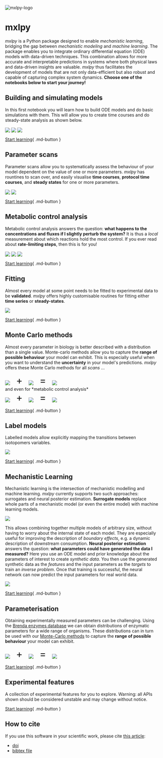 <img src="assets/logo-diagram.png" style="display: block; max-height: 30rem; margin: auto; padding: 0" alt='mxlpy-logo'>

# mxlpy

*mxlpy* is a Python package designed to enable *mechanistic learning*, bridging the gap between *mechanistic modeling* and *machine learning*.
The package enables you to integrate ordinary differential equation (ODE) models with data-driven techniques.
This combination allows for more accurate and interpretable predictions in systems where both physical laws and data-driven insights are valuable.
*mxlpy* thus facilitates the development of models that are not only data-efficient but also robust and capable of capturing complex system dynamics.
**Choose one of the notebooks below to start your journey!**

## Building and simulating models

In this first notebook you will learn how to build ODE models and do basic simulations with them.
This will allow you to create time courses and do steady-state analysis as shown below.

<div>
    <img src="assets/time-course.png"
         style="vertical-align:middle; max-height: 175px; max-width: 25%;" />
    <img src="assets/protocol-time-course.png"
         style="vertical-align:middle; max-height: 175px; max-width: 25%;" />
    <img src="assets/steady-state.png"
         style="vertical-align:middle; max-height: 175px; max-width: 25%;" />
</div>

[Start learning](basics.ipynb){ .md-button }

## Parameter scans

Parameter scans allow you to systematically assess the behaviour of your model dependent on the value of one or more parameters.
*mxlpy* has rountines to scan over, and easily visualise **time courses**, **protocol time courses**, and **steady states** for one or more parameters.
<div>
    <img src="assets/time-course-by-parameter.png"
         style="vertical-align:middle; max-height: 175px; " />
    <img src="assets/parameter-scan-2d.png"
         style="vertical-align:middle; max-height: 175px; " />
</div>

[Start learning](scans.ipynb){ .md-button }

## Metabolic control analysis

Metabolic control analysis answers the question: **what happens to the concentrations and fluxes if I slightly perturb the system?**
It is thus a *local* measurement about which reactions hold the most control.
If you ever read about **rate-limiting steps**, then this is for you!
<div>
    <img src="assets/variable-elasticity.png"
         style="vertical-align:middle; max-height: 175px; max-width: 29%;" />
    <img src="assets/parameter-elasticity.png"
         style="vertical-align:middle; max-height: 175px; max-width: 29%;" />
    <img src="assets/response-coefficient.png"
         style="vertical-align:middle; max-height: 175px; max-width: 29%;" />
</div>

[Start learning](mca.ipynb){ .md-button }

## Fitting

Almost every model at some point needs to be fitted to experimental data to be **validated**.
*mxlpy* offers highly customisable routines for fitting either **time series** or **steady-states**.

<img src="assets/fitting.png" style="max-height: 175px;" />

[Start learning](fitting.ipynb){ .md-button }


## Monte Carlo methods

Almost every parameter in biology is better described with a distribution than a single value.
Monte-carlo methods allow you to capture the **range of possible behaviour** your model can exhibit.
This is especially useful when you want to understand the **uncertainty** in your model's predictions.
*mxlpy* offers these Monte Carlo methods for all *scans*  ...
<div>
    <img src="assets/time-course.png"
         style='vertical-align:middle; max-height: 175px; max-width: 20%;'/>
    <span style='padding: 0 1rem; font-size: 2rem'>+</span>
    <img src="assets/parameter-distribution.png"
         style='vertical-align:middle; max-height: 175px; max-width: 20%;'/>
    <span style='padding: 0 1rem; font-size: 2rem'>=</span>
    <img src="assets/mc-time-course.png"
         style='vertical-align:middle; max-height: 175px; max-width: 20%;'/>
</div>
and even for *metabolic control analysis*
<div>
    <img src="assets/parameter-elasticity.png"
         style='vertical-align:middle; max-height: 175px; max-width: 20%;'/>
    <span style='padding: 0 1rem; font-size: 2rem'>+</span>
    <img src="assets/parameter-distribution.png"
         style='vertical-align:middle; max-height: 175px; max-width: 20%;'/>
    <span style='padding: 0 1rem; font-size: 2rem'>=</span>
    <img src="assets/violins.png"
         style='vertical-align:middle; max-height: 175px; max-width: 20%;'/>
</div>

[Start learning](monte-carlo.ipynb){ .md-button }

## Label models

Labelled models allow explicitly mapping the transitions between isotopomers variables.

<img src="assets/cbb-labeled.png" style="max-width: 30rem;">


[Start learning](label-models.ipynb){ .md-button }

## Mechanistic Learning

Mechanistic learning is the intersection of mechanistic modelling and machine learning.
*mxlpy* currently supports two such approaches: surrogates and neural posterior estimation.
**Surrogate models** replace whole parts of a mechanistic model (or even the entire model) with machine learning models.

<img src="assets/surrogate.png" style="max-height: 300px;">

This allows combining together multiple models of arbitrary size, without having to worry about the internal state of each model.
They are especially useful for improving the description of *boundary effects*, e.g. a dynamic description of downstream consumption.
**Neural posterior estimation** answers the question: **what parameters could have generated the data I measured?**
Here you use an ODE model and prior knowledge about the parameters of interest to create *synthetic data*.
You then use the generated synthetic data as the *features* and the input parameters as the *targets* to train an *inverse problem*.
Once that training is successful, the neural network can now predict the input parameters for real world data.

<img src="assets/npe.png" style="max-height: 175px;">


[Start learning](mxl.ipynb){ .md-button }

## Parameterisation

Obtaining experimentally measured parameters can be challenging.
Using the [Brenda enzymes database](https://www.brenda-enzymes.org/) we can obtain  distributions of enzymatic parameters for a wide range of organisms.
These distributions can in turn be used with our [Monte-Carlo methods](monte-carlo.ipynb) to capture the **range of possible behaviour** your model can exhibit.

<div>
    <img src="assets/time-course.png"
         style='vertical-align:middle; max-height: 175px; max-width: 20%;'/>
    <span style='padding: 0 1rem; font-size: 2rem'>+</span>
    <img src="assets/parameter-distribution.png"
         style='vertical-align:middle; max-height: 175px; max-width: 20%;'/>
    <span style='padding: 0 1rem; font-size: 2rem'>=</span>
    <img src="assets/mc-time-course.png"
         style='vertical-align:middle; max-height: 175px; max-width: 20%;'/>
</div>


[Start learning](parameterise.ipynb){ .md-button }


## Experimental features

A collection of experimental features for you to explore.
Warning: all APIs shown should be considered unstable and may change without notice.

[Start learning](experimental.ipynb){ .md-button }


## How to cite

If you use this software in your scientific work, please cite [this article](...):

- [doi](https://doi.org/...)
- [bibtex file](...)
